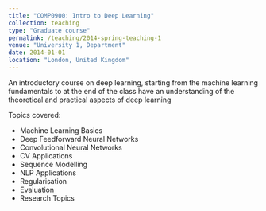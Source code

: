 ```yaml
---
title: "COMP0900: Intro to Deep Learning"
collection: teaching
type: "Graduate course"
permalink: /teaching/2014-spring-teaching-1
venue: "University 1, Department"
date: 2014-01-01
location: "London, United Kingdom"
---
```


An introductory course on deep learning, starting from the machine learning fundamentals to at the end of the class have an understanding of the theoretical and practical aspects of deep learning

Topics covered:
* Machine Learning Basics
* Deep Feedforward Neural Networks
* Convolutional Neural Networks
* CV Applications
* Sequence Modelling
* NLP Applications
* Regularisation
* Evaluation
* Research Topics

